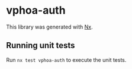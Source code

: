# vphoa-auth

This library was generated with [Nx](https://nx.dev).

## Running unit tests

Run `nx test vphoa-auth` to execute the unit tests.
